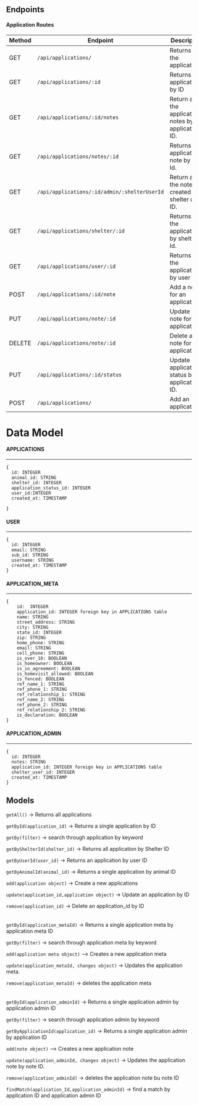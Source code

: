 ## Endpoints

#### Application Routes

| Method | Endpoint                               | Description                                          |  Required                        |
| ------ | ---------------------------------------| -----------------------------------------------------|--------------------------------- |         
| GET    | `/api/applications/`                   | Returns all the applications.                        |                                  |
| GET    | `/api/applications/:id`                | Returns an applications by ID                        |   application_id                 |
| GET    | `/api/applications/:id/notes`          | Return all the application notes by application ID.  |   application_id                 |
| GET    | `/api/applications/notes/:id`          | Returns an application note by note Id.              |  note_id                         |
| GET    | `/api/applications/:id/admin/:shelterUserId` | Return all the notes created by shelter user ID.    |   application_id,shelter_user_id |
| GET    | `/api/applications/shelter/:id`        | Returns all the applications by shelter Id.          |    shelter_id                    |        
| GET    | `/api/applications/user/:id`           | Returns all the applications by user Id              |     user_id                      |
| POST   | `/api/applications/:id/note`               | Add a note for an application                        |    application_id,notes,shelter_user_id                              |
| PUT    | `/api/applications/note/:id`           | Update a note for an application .                   |   note_id, notes                       |
| DELETE | `/api/applications/note/:id`           | Delete a note for an application .                   |    note_id                       |
| PUT    | `/api/applications/:id/status`         | Update an application status by application ID.      |  application_id,animal_id,shelter_id,user_id,application_status_id                  |
| POST   | `/api/applications/`                   | Add an application.                                  |  animal_id,shelter_id,user_id,application_status_id, name,street_address,city,state_id,zip,home_phone,email,cell_phone,is_over_18,is_homeowner,is_in_agreement,is_homevisit_allowed,is_fenced,ref_name_1,ref_phone_1,ref_relationship_1,ref_name_2,ref_phone_2,ref_relationship_2,is_declaration    |


# Data Model

#### APPLICATIONS

---

```
{
  id: INTEGER
  animal_id: STRING
  shelter_id: INTEGER
  application_status_id: INTEGER
  user_id:INTEGER
  created_at: TIMESTAMP
 
}
```

#### USER

---

```
{  
  id: INTEGER
  email: STRING
  sub_id: STRING
  username: STRING
  created_at: TIMESTAMP  
}
```

####  APPLICATION_META

---

```
{
    id:  INTEGER
    application_id: INTEGER foreign key in APPLICATIONS table
    name: STRING
    street_address: STRING
    city: STRING
    state_id: INTEGER
    zip: STRING
    home_phone: STRING
    email: STRING
    cell_phone: STRING
    is_over_18: BOOLEAN
    is_homeowner: BOOLEAN
    is_in_agreement: BOOLEAN
    is_homevisit_allowed: BOOLEAN
    is_fenced: BOOLEAN
    ref_name_1: STRING
    ref_phone_1: STRING
    ref_relationship_1: STRING
    ref_name_2: STRING
    ref_phone_2: STRING
    ref_relationship_2: STRING
    is_declaration: BOOLEAN
}
```

#### APPLICATION_ADMIN

---

```
{ 
  id: INTEGER
  notes: STRING 
  application_id: INTEGER foreign key in APPLICATIONS table
  shelter_user_id: INTEGER
  created_at: TIMESTAMP  
}
```


## Models

`getAll()` -> Returns all applications

`getById(application_id)` -> Returns a single application by ID

`getBy(filter)` -> search through application by keyword

`getByShelterId(shelter_id)` -> Returns all application by Shelter ID

`getByUserId(user_id)` -> Returns an application by user ID

`getByAnimalId(animal_id)` -> Returns a single application by animal ID

`add(application object)` -> Create a new applications

`update(application_id,application object)` -> Update an application by ID

`remove(application_id)` -> Delete an application_id by ID
<br>
<br>
<br>
`getById(application_metaId)` -> Returns a single application meta by application meta ID

`getBy(filter)` -> search through application meta by keyword

`add(application meta object)` --> Creates a new application meta 

`update(application_metaId, changes object)` -> Updates the application meta.

`remove(application_metaId)` -> deletes the application meta
<br>
<br>
<br>
`getById(application_adminId)` -> Returns a single application admin by application admin ID

`getBy(filter)` -> search through application admin by keyword

`getByApplicationId(application_id)` -> Returns a single application admin by application ID

`add(note object)` --> Creates a new application note 

`update(application_adminId, changes object)` -> Updates the application note by note ID.

`remove(application_adminId)` -> deletes the application note bu note ID

`findMatch(application_Id,application_adminId)` -> find a match by application ID and application admin ID
